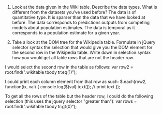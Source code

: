 1. Look at the data given in the Wiki table. Describe the data types. What is different from the datasets you've used before?
The data is of quantitative type. It is sparser than the data that we have looked at before. The data corresponds to predictions outputs from competing models about population estimates. The data is temporal as it corresponds to a population estimate for a given year.

2. Take a look at the DOM tree for the Wikipedia table. Formulate in jQuery selector syntax the selection that would give you the DOM element for the second row in the Wikipedia table. Write down in selection syntax how you would get all table rows that are not the header row.

I would select the second row in the table as follows:
var row2 = root.find(".wikitable tbody tr:eq(1)");

I could print each column element from that row as such:
$.each(row2, function(ix, val) {
    console.log($(val).text()); // print text
});

To get all the rows of the table but the header row, I could do the following selection (this uses the jquery selector "greater than"):
var rows = root.find(".wikitable tbody tr:gt(0)");